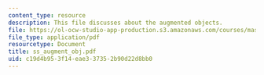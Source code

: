 ```yaml
---
content_type: resource
description: This file discusses about the augmented objects.
file: https://ol-ocw-studio-app-production.s3.amazonaws.com/courses/mas-961-ambient-intelligence-spring-2005/c19d4b953f14eae337352b90d22d8bb0_ss_augment_obj.pdf
file_type: application/pdf
resourcetype: Document
title: ss_augment_obj.pdf
uid: c19d4b95-3f14-eae3-3735-2b90d22d8bb0
---
```

